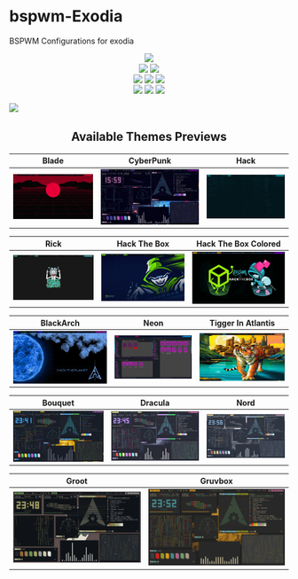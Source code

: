 # bspwm-Exodia 
BSPWM Configurations for exodia

<!-- shields -->

<p align="center">
  <img src="https://img.shields.io/github/license/Exodia-OS/exodia-bspwm?style=for-the-badge">
  </br>
  <img src="https://img.shields.io/badge/Maintained%3F-Yes-green?style=for-the-badge">
  <img src="https://img.shields.io/github/issues/Exodia-OS/exodia-bspwm?color=purple&style=for-the-badge">
  </br>
  <img src="https://img.shields.io/github/stars/Exodia-OS/exodia-bspwm?style=for-the-badge">
  <img src="https://img.shields.io/github/forks/Exodia-OS/exodia-bspwm?color=teal&style=for-the-badge">
  <img src="https://img.shields.io/github/repo-size/Exodia-OS/exodia-bspwm?color=blueviolet&style=for-the-badge">
  </br>
  <img src="https://img.shields.io/github/languages/count/Exodia-OS/exodia-bspwm?color=red&style=for-the-badge">
  <img src="https://img.shields.io/github/languages/code-size/Exodia-OS/exodia-bspwm?color=yellow&style=for-the-badge">
  <img src="https://img.shields.io/github/last-commit/Exodia-OS/exodia-bspwm?color=deeppink&style=for-the-badge">
</p>

<!-- shields -->

![](GIFs/ALLTHEMES.gif)


<!-- ###########################################  ########################################### -->

<!-- Available Themes Previews -->

<h2 align="center">Available Themes Previews</h2>

|Blade|CyberPunk|Hack|
|--|--|--|
| ![](GIFs/Blade.gif) | ![](GIFs/CyberPunk.gif) | ![](GIFs/Hack.gif) |

|Rick|Hack The Box|Hack The Box Colored|
|--|--|--|
| ![](GIFs/Rick.gif) | ![](GIFs/HackTheBox.gif) | ![](GIFs/HackTheBoxColored.gif) |

|BlackArch|Neon|Tigger In Atlantis|
|--|--|--|
| ![](GIFs/BlackArch.gif) | ![](GIFs/Neon.gif) | ![](GIFs/TiggerInAtlantis.gif) |

|Bouquet|Dracula|Nord|
|--|--|--|
| ![](GIFs/Bouquet.gif) | ![](GIFs/Dracula.gif) | ![](GIFs/Nord.gif) |

|Groot|Gruvbox|
|--|--|
| ![](GIFs/Groot.gif) | ![](GIFs/Gruvbox.gif) |

<!-- Available Themes Previews -->

<!-- ########################################### END ########################################### -->
